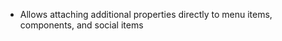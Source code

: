 ---
---

- Allows attaching additional properties directly to menu items, components, and social items
